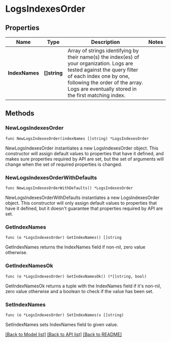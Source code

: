 # LogsIndexesOrder

## Properties

| Name           | Type         | Description                                                                                                                                                                                                                                    | Notes |
| -------------- | ------------ | ---------------------------------------------------------------------------------------------------------------------------------------------------------------------------------------------------------------------------------------------- | ----- |
| **IndexNames** | **[]string** | Array of strings identifying by their name(s) the index(es) of your organization. Logs are tested against the query filter of each index one by one, following the order of the array. Logs are eventually stored in the first matching index. |

## Methods

### NewLogsIndexesOrder

`func NewLogsIndexesOrder(indexNames []string) *LogsIndexesOrder`

NewLogsIndexesOrder instantiates a new LogsIndexesOrder object.
This constructor will assign default values to properties that have it defined,
and makes sure properties required by API are set, but the set of arguments
will change when the set of required properties is changed.

### NewLogsIndexesOrderWithDefaults

`func NewLogsIndexesOrderWithDefaults() *LogsIndexesOrder`

NewLogsIndexesOrderWithDefaults instantiates a new LogsIndexesOrder object.
This constructor will only assign default values to properties that have it defined,
but it doesn't guarantee that properties required by API are set.

### GetIndexNames

`func (o *LogsIndexesOrder) GetIndexNames() []string`

GetIndexNames returns the IndexNames field if non-nil, zero value otherwise.

### GetIndexNamesOk

`func (o *LogsIndexesOrder) GetIndexNamesOk() (*[]string, bool)`

GetIndexNamesOk returns a tuple with the IndexNames field if it's non-nil, zero value otherwise
and a boolean to check if the value has been set.

### SetIndexNames

`func (o *LogsIndexesOrder) SetIndexNames(v []string)`

SetIndexNames sets IndexNames field to given value.

[[Back to Model list]](../README.md#documentation-for-models) [[Back to API list]](../README.md#documentation-for-api-endpoints) [[Back to README]](../README.md)
